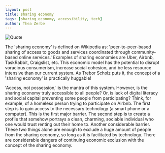 ```yaml
---
layout: post
title: sharing economy
tags: [sharing_economy, accessibility, tech]
author: Thea Zerbe
---
```

![Quote](../../../../images/access.png)

The 'sharing economy' is defined on Wikipedia as: 'peer-to-peer-based sharing of access to goods and services coordinated through community-based online services.' Examples of sharing economies are Uber, Airbnb, TaskRabbit, Craigslist, etc. This economic model has the potential to disrupt voracious consumerism, increase social cohesion, and be less resource intensive than our current system. As Trebor Scholz puts it, the concept of a 'sharing economy' is practically huggable!

'Access, not possession,' is the mantra of this system. However, is the sharing economy truly accessible to all people? Or, is lack of digital literacy and social capital preventing some people from participating? Think, for example, of a homeless person trying to participate on Airbnb. The first step is to gain access to the necessary technology (a smart phone or a computer). This is the first major barrier. The second step is to create a profile that somehow portrays a clean, charming, sociable individual who one would trust renting out their home to. Another considerable barrier. These two things alone are enough to exclude a huge amount of people from the sharing economy, so long as it is facilitated by technology. There are considerable dangers of continuing economic exclusion with the concept of the sharing economy.
